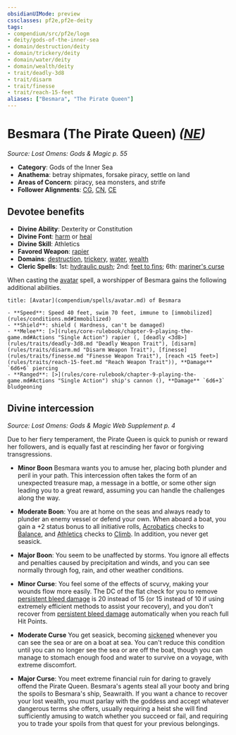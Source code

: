 ```yaml
---
obsidianUIMode: preview
cssclasses: pf2e,pf2e-deity
tags:
- compendium/src/pf2e/logm
- deity/gods-of-the-inner-sea
- domain/destruction/deity
- domain/trickery/deity
- domain/water/deity
- domain/wealth/deity
- trait/deadly-3d8
- trait/disarm
- trait/finesse
- trait/reach-15-feet
aliases: ["Besmara", "The Pirate Queen"]
---
```

# Besmara (The Pirate Queen) *([NE](rules/traits/ne-b1.md "Neutral Evil Alignment Trait"))*  
*Source: Lost Omens: Gods & Magic p. 55*  

- **Category**: Gods of the Inner Sea
- **Anathema**: betray shipmates, forsake piracy, settle on land
- **Areas of Concern**: piracy, sea monsters, and strife
- **Follower Alignments**: [CG](rules/traits/cg-b1.md "Chaotic Good Alignment Trait"), [CN](rules/traits/cn-b1.md "Chaotic Neutral Alignment Trait"), [CE](rules/traits/ce-b1.md "Chaotic Evil Alignment Trait")

## Devotee benefits

- **Divine Ability**: Dexterity or Constitution
- **Divine Font**: [harm](compendium/spells/harm.md) or [heal](compendium/spells/heal.md)
- **Divine Skill**: Athletics
- **Favored Weapon**: [rapier](compendium/equipment/items/rapier.md)
- **Domains**: [destruction](compendium/setting/domains.md#Destruction), [trickery](compendium/setting/domains.md#Trickery), [water](compendium/setting/domains.md#Water), [wealth](compendium/setting/domains.md#Wealth)
- **Cleric Spells**: 1st: [hydraulic push](compendium/spells/hydraulic-push.md); 2nd: [feet to fins](compendium/spells/feet-to-fins.md); 6th: [mariner's curse](compendium/spells/mariners-curse.md)

When casting the [avatar](compendium/spells/avatar.md) spell, a worshipper of Besmara gains the following additional abilities.

```ad-embed-avatar
title: [Avatar](compendium/spells/avatar.md) of Besmara

- **Speed**: Speed 40 feet, swim 70 feet, immune to [immobilized](rules/conditions.md#Immobilized)
- **Shield**: shield ( Hardness, can't be damaged)
- **Melee**: [>](rules/core-rulebook/chapter-9-playing-the-game.md#Actions "Single Action") rapier (, [deadly <3d8>](rules/traits/deadly-3d8.md "Deadly Weapon Trait"), [disarm](rules/traits/disarm.md "Disarm Weapon Trait"), [finesse](rules/traits/finesse.md "Finesse Weapon Trait"), [reach <15 feet>](rules/traits/reach-15-feet.md "Reach Weapon Trait")), **Damage** `6d6+6` piercing 
- **Ranged**: [>](rules/core-rulebook/chapter-9-playing-the-game.md#Actions "Single Action") ship's cannon (), **Damage** `6d6+3` bludgeoning 
```

## Divine intercession
*Source: Lost Omens: Gods & Magic Web Supplement p. 4*

Due to her fiery temperament, the Pirate Queen is quick to punish or reward her followers, and is equally fast at rescinding her favor or forgiving transgressions.

- **Minor Boon** Besmara wants you to amuse her, placing both plunder and peril in your path. This intercession often takes the form of an unexpected treasure map, a message in a bottle, or some other sign leading you to a great reward, assuming you can handle the challenges along the way.
- **Moderate Boon**: You are at home on the seas and always ready to plunder an enemy vessel or defend your own. When aboard a boat, you gain a +2 status bonus to all initiative rolls, [Acrobatics](compendium/skills.md#Acrobatics) checks to [Balance](rules/actions/balance.md), and [Athletics](compendium/skills.md#Athletics) checks to [Climb](rules/actions/climb.md). In addition, you never get seasick.
- **Major Boon**: You seem to be unaffected by storms. You ignore all effects and penalties caused by precipitation and winds, and you can see normally through fog, rain, and other weather conditions.

- **Minor Curse**: You feel some of the effects of scurvy, making your wounds flow more easily. The DC of the flat check for you to remove [persistent bleed damage](rules/conditions.md#Persistent%20Damage) is 20 instead of 15 (or 15 instead of 10 if using extremely efficient methods to assist your recovery), and you don't recover from [persistent bleed damage](rules/conditions.md#Persistent%20Damage) automatically when you reach full Hit Points.
- **Moderate Curse** You get seasick, becoming [sickened](rules/conditions.md#Sickened) whenever you can see the sea or are on a boat at sea. You can't reduce this condition until you can no longer see the sea or are off the boat, though you can manage to stomach enough food and water to survive on a voyage, with extreme discomfort.
- **Major Curse**: You meet extreme financial ruin for daring to gravely offend the Pirate Queen. Besmara's agents steal all your booty and bring the spoils to Besmara's ship, Seawraith. If you want a chance to recover your lost wealth, you must parlay with the goddess and accept whatever dangerous terms she offers, usually requiring a heist she will find sufficiently amusing to watch whether you succeed or fail, and requiring you to trade your spoils from that quest for your previous belongings.